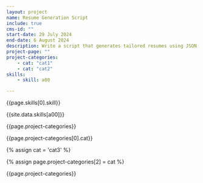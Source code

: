 ```yaml
---
layout: project
name: Resume Generation Script
include: true
cms-id: ""
start-date: 29 July 2024
end-date: 6 August 2024
description: Write a script that generates tailored resumes using JSON data and Markdown to ease the process of creating resume's tailored for each application.
project-page: ""
project-categories:
    - cat: "cat1"
    - cat: "cat2"
skills:
    - skill: a00

---
```

{{page.skills[0].skill}}

{{site.data.skills[a00]}}

{{page.project-categories}}

{{page.project-categories[0].cat}}

{% assign cat = 'cat3' %}

{% assign page.project-categories[2] = cat %}


{{page.project-categories}}
